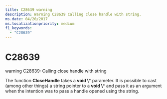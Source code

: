 ```yaml
---
title: C28639 warning
description: Warning C28639 Calling close handle with string.
ms.date: 04/20/2017
ms.localizationpriority: medium 
f1_keywords: 
  - "C28639"
---
```


# C28639


warning C28639: Calling close handle with string

The function **CloseHandle** takes a **void \\*** parameter. It is possible to cast (among other things) a string pointer to a **void \\*** and pass it as an argument when the intention was to pass a handle opened using the string.

 

 





